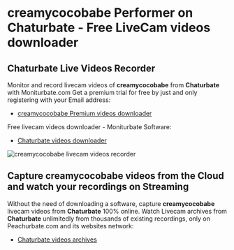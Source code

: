 # creamycocobabe Performer on Chaturbate - Free LiveCam videos downloader

## Chaturbate Live Videos Recorder

Monitor and record livecam videos of **creamycocobabe** from **Chaturbate** with Moniturbate.com
Get a premium trial for free by just and only registering with your Email address:
* [creamycocobabe Premium videos downloader](https://moniturbate.com/request-demo-licence-key.html)

Free livecam videos downloader - Moniturbate Software:
* [Chaturbate videos downloader](https://moniturbate.com/moniturbate-download-software.html)

![creamycocobabe livecam videos recorder](https://peachurnet.com/templates/moniturbate-software.png)


## Capture creamycocobabe videos from the Cloud and watch your recordings on Streaming

Without the need of downloading a software, capture **creamycocobabe** livecam videos from **Chaturbate** 100% online.
Watch Livecam archives from **Chaturbate** unlimitedly from thousands of existing recordings, only on Peachurbate.com and its websites network:
* [Chaturbate videos archives](https://peachurnet.com/)